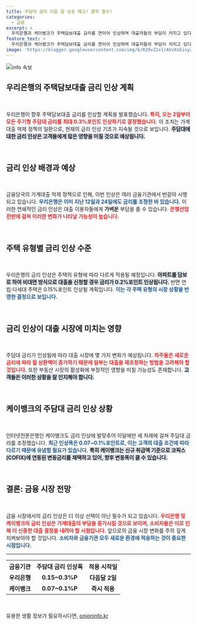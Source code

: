 ```yaml
---
title: 주담대 금리 다음 달 상승 예고! 클릭 필수!
categories:
  - 금융
excerpt: >
  우리은행과 케이뱅크가 주택담보대출 금리를 연이어 인상하며 대출자들의 부담이 커지고 있다. 특히 우리은행은 다음 달부터 최대 0.3%P 올리고, 케이뱅크는 이번 달만 세 번째 인상 결정을 내렸다. 과연 가계 대출 시장의 변화가 어떤 영향을 미칠지 주목된다!
feature_text: >
  우리은행과 케이뱅크가 주택담보대출 금리를 연이어 인상하며 대출자들의 부담이 커지고 있다. 특히 우리은행은 다음 달부터 최대 0.3%P 올리고, 케이뱅크는 이번 달만 세 번째 인상 결정을 내렸다. 과연 가계 대출 시장의 변화가 어떤 영향을 미칠지 주목된다!
image: 'https://blogger.googleusercontent.com/img/b/R29vZ2xl/AVvXsEixyZcFfHzMRdzZMjFBmAUKJYCLCGyLL1o632UiGVXcaFdKo_bkvkuCioo0uUKlGfBVcT3P84aROyZIXSBEx3Aw5nCQ3pTgDom1WDC4m8eifvWiAmWEEVb4x6G_l8C0QH225ldMjyaFvpxGEBGNO37VmDTDMHGhJPq73UglMfDca1-0aw/s1600/blogspot.png'
---
```


<p><img src="https://blogger.googleusercontent.com/img/b/R29vZ2xl/AVvXsEixyZcFfHzMRdzZMjFBmAUKJYCLCGyLL1o632UiGVXcaFdKo_bkvkuCioo0uUKlGfBVcT3P84aROyZIXSBEx3Aw5nCQ3pTgDom1WDC4m8eifvWiAmWEEVb4x6G_l8C0QH225ldMjyaFvpxGEBGNO37VmDTDMHGhJPq73UglMfDca1-0aw/s1600/blogspot.png" alt="info 속보" /></p>

<h2 data-ke-size="size26">우리은행의 주택담보대출 금리 인상 계획</h2>

<p data-ke-size="size16">&nbsp;</p>

<p>우리은행이 향후 주택담보대출 금리를 인상할 계획을 발표했습니다. <b><span style="color: #ee2323;">특히, 오는 2일부터 모든 주기형 주담대 금리를 최대 0.3%포인트 인상하기로 결정했습니다.</span></b> 이 조치는 가계대출 억제 정책의 일환으로, 현재의 금리 인상 기조가 지속될 것으로 보입니다. <b><span style="background-color: #21538527;">주담대에 대한 금리 인상은 고객들에게 많은 영향을 미칠 것으로 예상됩니다.</span></b> </p>

<p data-ke-size="size16">&nbsp;</p>

<h2 data-ke-size="size26">금리 인상 배경과 예상</h2>

<p data-ke-size="size16">&nbsp;</p>

<p>금융당국의 가계대출 억제 정책으로 인해, 이번 인상은 여러 금융기관에서 번갈아 시행되고 있습니다. <b><span style="color: #1a5490;">우리은행은 이미 지난 12일과 24일에도 금리를 조정한 바 있습니다.</span></b> 이러한 연쇄적인 금리 인상은 대출 이용자들에게 <strong>가벼운</strong> 부담을 줄 수 있습니다. <b><span style="color: #ee2323;">은행산업 전반에 걸쳐 이러한 변화가 나타날 가능성이 높습니다.</span></b></p>

<p data-ke-size="size16">&nbsp;</p>

<h2 data-ke-size="size26">주택 유형별 금리 인상 수준</h2>

<p data-ke-size="size16">&nbsp;</p>

<p>우리은행의 금리 인상은 주택의 유형에 따라 다르게 적용될 예정입니다. <b><span style="background-color: #21538527;">아파트를 담보로 하여 비대면 방식으로 대출을 신청할 경우 금리가 0.2%포인트 인상됩니다.</span></b> 반면 연립·다세대 주택은 0.15%포인트 인상될 계획입니다. <b><span style="color: #1a5490;">이는 각 주택 유형의 시장 상황을 반영한 결정으로 보입니다.</span></b></p>

<p data-ke-size="size16">&nbsp;</p>

<h2 data-ke-size="size26">금리 인상이 대출 시장에 미치는 영향</h2>

<p data-ke-size="size16">&nbsp;</p>

<p>주담대 금리가 인상됨에 따라 대출 시장에 몇 가지 변화가 예상됩니다. <b><span style="color: #ee2323;">차주들은 새로운 금리에 따라 월 상환액이 증가하기 때문에 일부는 대출을 재조정하는 방법을 고려해야 할 것입니다.</span></b> 또한 부동산 시장의 활성화에 부정적인 영향을 미칠 가능성도 존재합니다. <b><span style="background-color: #21538527;">고객들은 이러한 상황을 잘 인지해야 합니다.</span></b></p>

<p data-ke-size="size16">&nbsp;</p>

<h2 data-ke-size="size26">케이뱅크의 주담대 금리 인상 상황</h2>

<p data-ke-size="size16">&nbsp;</p>

<p>인터넷전문은행인 케이뱅크도 금리 인상에 발맞추어 이달에만 세 차례에 걸쳐 주담대 금리를 조정했습니다. <b><span style="color: #1a5490;">최근 인상폭은 0.07~0.1%포인트로, 이는 고객의 대출 조건에 따라 다르기 때문에 유념할 필요가 있습니다.</span></b> <b><span style="background-color: #21538527;">특히 케이뱅크는 신규 취급액 기준으로 코픽스(COFIX)에 연동된 변동금리를 채택하고 있어, 향후 변동폭이 클 수 있습니다.</span></b></p>

<p data-ke-size="size16">&nbsp;</p>

<h2 data-ke-size="size26">결론: 금융 시장 전망</h2>

<p data-ke-size="size16">&nbsp;</p>

<p>금융 시장에서의 금리 인상은 더 이상 선택이 아닌 필수가 되고 있습니다. <b><span style="color: #ee2323;">우리은행 및 케이뱅크의 금리 인상은 가계대출의 부담을 증가시킬 것으로 보이며, 소비자들은 이로 인해 더 신중한 대출 결정을 내려야 할 시점입니다.</span></b> 앞으로의 금융 시장 변화를 주의 깊게 지켜보아야 할 것입니다. <b><span style="color: #1a5490;">소비자와 금융기관 모두 새로운 환경에 적응하는 것이 중요한 시점입니다.</span></b></p>

<hr>

<table>
    <tr>
        <th style="text-align: center;">금융기관</th>
        <th style="text-align: center;">주담대 금리 인상폭</th>
        <th style="text-align: center;">적용 시작일</th>
    </tr>
    <tr>
        <td style="text-align: center; height: 17px;"><b>우리은행</b></td>
        <td style="text-align: center; height: 17px;"><b>0.15~0.3%P</b></td>
        <td style="text-align: center; height: 17px;"><b>다음달 2일</b></td>
    </tr>
    <tr>
        <td style="text-align: center; height: 17px;"><b>케이뱅크</b></td>
        <td style="text-align: center; height: 17px;"><b>0.07~0.1%P</b></td>
        <td style="text-align: center; height: 17px;"><b>즉시 적용</b></td>
    </tr>
</table>

<p data-ke-size="size16">&nbsp;</p>
유용한 생활 정보가 필요하시다면, <a href="https://onioninfo.kr" rel="dofollow">onioninfo.kr</a>


